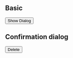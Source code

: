 <script>
  import { mdiTrashCan } from '@mdi/js';

  import Button from '../components/Button.svelte';
  import Dialog from '../components/Dialog.svelte';
  import Preview from '../components/Preview.svelte';
  import Toggle from '../components/Toggle.svelte';
</script>

## Basic

<Preview>
  <Toggle let:on={open} let:toggle>
    <Button on:click={toggle}>Show Dialog</Button>
    <Dialog {open} on:close={toggle}>
      <div slot="title">Are you sure you want to do that?</div>
      <div slot="actions">
        <Button
          on:click={() => (open = false)}
          class="text-blue-500 hover:bg-blue-50"
        >
          Close
        </Button>
      </div>
    </Dialog>
  </Toggle>
</Preview>

## Confirmation dialog

<Preview>
  <Toggle let:on={open} let:toggle>
    <Button icon={mdiTrashCan} on:click={toggle} class="text-red-500">
      Delete
    </Button>
    <Dialog {open} on:close={toggle}>
      <div slot="title">Are you sure?</div>
      <div class="px-6 py-3">
        This will permanently delete the item and can not be undone.
      </div>
      <div slot="actions">
        <Button
          on:click={() => console.log('Deleting item...')}
          class="text-red-500 hover:bg-red-50"
        >
          Yes, delete item
        </Button>
        <Button>Cancel</Button>
      </div>
    </Dialog>
  </Toggle>
</Preview>
